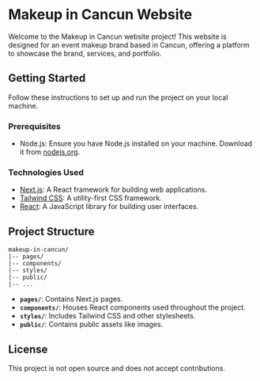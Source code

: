 # Makeup in Cancun Website

Welcome to the Makeup in Cancun website project! This website is designed for an event makeup brand based in Cancun, offering a platform to showcase the brand, services, and portfolio.

## Getting Started

Follow these instructions to set up and run the project on your local machine.

### Prerequisites

- Node.js: Ensure you have Node.js installed on your machine. Download it from [nodejs.org](https://nodejs.org/).

### Technologies Used

- [Next.js](https://nextjs.org/): A React framework for building web applications.
- [Tailwind CSS](https://tailwindcss.com/): A utility-first CSS framework.
- [React](https://reactjs.org/): A JavaScript library for building user interfaces.

## Project Structure

```
makeup-in-cancun/
|-- pages/
|-- components/
|-- styles/
|-- public/
|-- ...
```

- **`pages/`**: Contains Next.js pages.
- **`components/`**: Houses React components used throughout the project.
- **`styles/`**: Includes Tailwind CSS and other stylesheets.
- **`public/`**: Contains public assets like images.

## License

This project is not open source and does not accept contributions.